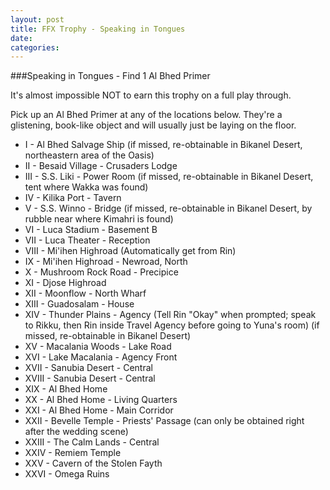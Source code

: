 ```yaml
---
layout: post
title: FFX Trophy - Speaking in Tongues
date:
categories: 
---
```


<!-- 
todo:
Create post stubs for all the other trophies too
-->

###Speaking in Tongues - Find 1 Al Bhed Primer

It's almost impossible NOT to earn this trophy on a full play through.

Pick up an Al Bhed Primer at any of the locations below. They're a glistening, book-like object and will usually just be laying on the floor.

* I - Al Bhed Salvage Ship (if missed, re-obtainable in Bikanel Desert, northeastern area of the Oasis)
* II - Besaid Village - Crusaders Lodge
* III - S.S. Liki - Power Room (if missed, re-obtainable in Bikanel Desert, tent where Wakka was found)
* IV - Kilika Port - Tavern
* V - S.S. Winno - Bridge (if missed, re-obtainable in Bikanel Desert, by rubble near where Kimahri is found)
* VI - Luca Stadium - Basement B
* VII - Luca Theater - Reception
* VIII - Mi'ihen Highroad (Automatically get from Rin)
* IX - Mi'ihen Highroad - Newroad, North
* X - Mushroom Rock Road - Precipice
* XI - Djose Highroad
* XII - Moonflow - North Wharf
* XIII - Guadosalam - House
* XIV - Thunder Plains - Agency (Tell Rin "Okay" when prompted; speak to Rikku, then Rin inside Travel Agency before going to Yuna's room) (if missed, re-obtainable in Bikanel Desert)
* XV - Macalania Woods - Lake Road
* XVI - Lake Macalania - Agency Front
* XVII - Sanubia Desert - Central
* XVIII - Sanubia Desert - Central
* XIX - Al Bhed Home
* XX - Al Bhed Home - Living Quarters	
* XXI - Al Bhed Home - Main Corridor	
* XXII - Bevelle Temple - Priests' Passage (can only be obtained right after the wedding scene)
* XXIII - The Calm Lands - Central
* XXIV - Remiem Temple
* XXV - Cavern of the Stolen Fayth
* XXVI - Omega Ruins